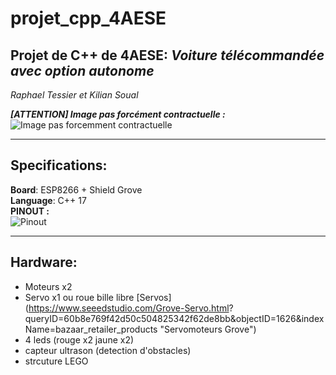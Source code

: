 # projet_cpp_4AESE
## Projet de C++ de 4AESE: _Voiture télécommandée avec option autonome_  

_Raphael Tessier et Kilian Soual_

**_[ATTENTION] Image pas forcément contractuelle :_**  
![Image pas forcemment contractuelle](https://i.gaw.to/vehicles/photos/40/25/402549-2021-tesla-model-x.jpg?640x400)  
  
 _____________________________________________________________
## Specifications:  
**Board**: ESP8266 + Shield Grove  
**Language**: C++ 17  
**PINOUT :**  
![Pinout](https://i0.wp.com/randomnerdtutorials.com/wp-content/uploads/2019/05/ESP8266-NodeMCU-kit-12-E-pinout-gpio-pin.png?quality=100&strip=all&ssl=1)  
______________________________________________________________
## Hardware:  
  - Moteurs x2
  - Servo x1 ou roue bille libre [Servos](https://www.seeedstudio.com/Grove-Servo.html? queryID=60b8e769f42d50c504825342f62de8bb&objectID=1626&indexName=bazaar_retailer_products "Servomoteurs Grove")
  - 4 leds (rouge x2 jaune x2)
  - capteur ultrason (detection d'obstacles)
  - strcuture LEGO
